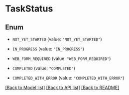 # TaskStatus

## Enum


* `NOT_YET_STARTED` (value: `"NOT_YET_STARTED"`)

* `IN_PROGRESS` (value: `"IN_PROGRESS"`)

* `WEB_FORM_REQUIRED` (value: `"WEB_FORM_REQUIRED"`)

* `COMPLETED` (value: `"COMPLETED"`)

* `COMPLETED_WITH_ERROR` (value: `"COMPLETED_WITH_ERROR"`)


[[Back to Model list]](../README.md#documentation-for-models) [[Back to API list]](../README.md#documentation-for-api-endpoints) [[Back to README]](../README.md)


